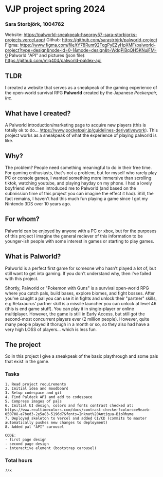 # VJP project spring 2024

### Sara Storbjörk, 1004762

Website: https://palworld-sneakpeak-hseorpy57-sara-storbjorks-projects.vercel.app/
Github: https://github.com/sarastrbjrk/palworld-project
Figma: https://www.figma.com/file/tY78Rum92TqgPyEZyHpXMF/palworld-project?type=design&node-id=0-1&mode=design&t=WdqPiBqQH5KNujFM-0 
Palworld "API" and pictures (json file): https://github.com/mlg404/palworld-paldex-api 
    
## TLDR
I created a website that serves as a sneakpeak of the gaming experience of the open-world survival RPG **Palworld** created by the Japanese *Pockerpair, Inc*. 

## What have I created?
A Palworld introduction/marketing page to acquire new players (this is totally ok to do... https://www.pocketpair.jp/guidelines-derivativework). This project works as a sneakpeak of what the experience of playing palworld is like. 

## Why?

The problem? People need something meaningful to do in their free time. For gaming enthusiasts, that's not a problem, but for myself who rarely play PC or console games, I wanted something more immersive than scrolling tiktok, watching youtube, and playing hayday on my phone. I had a lovely boyfriend who then introduced me to Palworld (and based on the submission time of this project you can imagine the effect it had). Still, the fact remains, I haven't had this much fun playing a game since I got my Nintendo 3DS over 10 years ago.

## For whom?

Palworld can be enjoyed by anyone with a PC or xbox, but for the purposes of this project I imagine the general reciever of this information to be younger-ish people with some interest in games or starting to play games. 

## What is Palworld?
Palworld is a perfect first game for someone who hasn't played a lot of, but still want to get into gaming. If you don't understand why, then I've failed with this project.

Shortly, Palworld or "Pokemon with Guns" is a survival open-world RPG where you catch pals, build bases, explore biomes, and fight bosses. After you've caught a pal you can use it in fights and unlock their "partner" skills, e.g Relaxaurus' partner skill is a missile launcher you can unlock at level 46 (this is end game stuff). You can play it in single-player or online multiplayer. However, the game is still in Early Access, but still got the second-most concurrent players ever (2 million people). However, quite many people played it thorugh in a month or so, so they also had have a very high LOSS of players... which is less fun. 

## The project

So in this project I give a sneakpeak of the basic playthrough and some pals that exist in the game. 

### Tasks 

    1. Read project requirements
    2. Initial idea and moodboard
    3. Setup codespace and git
    4. Find Paldeck API and add to codespace
    5. Compress images of pals 
    6. Initial UI design, colors and fonts contrast checked at: https://www.realtimecolors.com/docs/contrast-checker?colors=e9eaeb-050708-a7bed3-2e5a83-5196d7&fonts=Inknut%20Antiqua-BioRhyme
    7. Deployed skeleton to Vercel and added CI/CD (commits to master automatically pushes new changes to deployment)
    8. Added pal "API" carousel
    
    CODE: 
    - first page design
    - second page design
    - interactive element (bootstrap carousel)

### Total hours

    7/x
